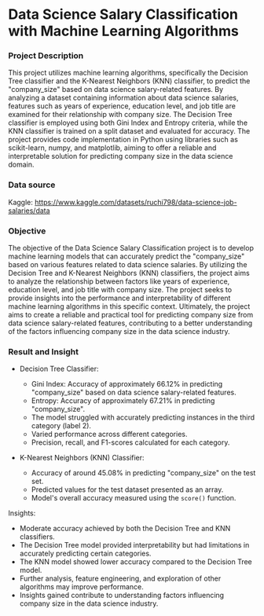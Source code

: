 # Data Science Salary Classification with Machine Learning Algorithms

### Project Description
This project utilizes machine learning algorithms, specifically the Decision Tree classifier and the K-Nearest Neighbors (KNN) classifier, to predict the "company_size" based on data science salary-related features. By analyzing a dataset containing information about data science salaries, features such as years of experience, education level, and job title are examined for their relationship with company size. The Decision Tree classifier is employed using both Gini Index and Entropy criteria, while the KNN classifier is trained on a split dataset and evaluated for accuracy. The project provides code implementation in Python using libraries such as scikit-learn, numpy, and matplotlib, aiming to offer a reliable and interpretable solution for predicting company size in the data science domain.

### Data source
Kaggle: https://www.kaggle.com/datasets/ruchi798/data-science-job-salaries/data

### Objective
The objective of the Data Science Salary Classification project is to develop machine learning models that can accurately predict the "company_size" based on various features related to data science salaries. By utilizing the Decision Tree and K-Nearest Neighbors (KNN) classifiers, the project aims to analyze the relationship between factors like years of experience, education level, and job title with company size. The project seeks to provide insights into the performance and interpretability of different machine learning algorithms in this specific context. Ultimately, the project aims to create a reliable and practical tool for predicting company size from data science salary-related features, contributing to a better understanding of the factors influencing company size in the data science industry.

### Result and Insight
- Decision Tree Classifier:
  - Gini Index: Accuracy of approximately 66.12% in predicting "company_size" based on data science salary-related features.
  - Entropy: Accuracy of approximately 67.21% in predicting "company_size".
  - The model struggled with accurately predicting instances in the third category (label 2).
  - Varied performance across different categories.
  - Precision, recall, and F1-scores calculated for each category.

- K-Nearest Neighbors (KNN) Classifier:
  - Accuracy of around 45.08% in predicting "company_size" on the test set.
  - Predicted values for the test dataset presented as an array.
  - Model's overall accuracy measured using the `score()` function.

Insights:
- Moderate accuracy achieved by both the Decision Tree and KNN classifiers.
- The Decision Tree model provided interpretability but had limitations in accurately predicting certain categories.
- The KNN model showed lower accuracy compared to the Decision Tree model.
- Further analysis, feature engineering, and exploration of other algorithms may improve performance.
- Insights gained contribute to understanding factors influencing company size in the data science industry.

